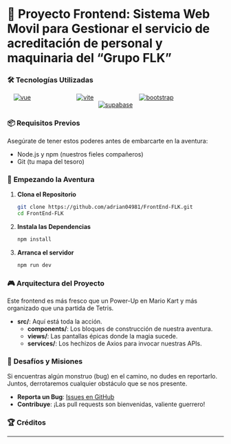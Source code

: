 <!-- <div align="center"> -->

# 🚀 **Proyecto Frontend: Sistema Web Movil para Gestionar el servicio de acreditación de personal y maquinaria del “Grupo FLK”**

### 🛠️ **Tecnologías Utilizadas**

<div align="center">

[![vue](https://img.shields.io/badge/Vue.js-%2335495e.svg?style=for-the-badge&logo=vue.js&logoColor=%234FC08D)](https://vuejs.org/)
&nbsp;&nbsp;&nbsp;&nbsp;&nbsp;&nbsp;&nbsp;&nbsp;&nbsp;&nbsp;&nbsp;&nbsp;&nbsp;&nbsp;&nbsp;&nbsp;&nbsp;&nbsp;&nbsp;&nbsp;&nbsp;&nbsp;&nbsp;&nbsp;&nbsp;
[![vite](https://img.shields.io/badge/Vite-%23646CFF.svg?style=for-the-badge&logo=vite&logoColor=white)](https://vitejs.dev/)
&nbsp;&nbsp;&nbsp;&nbsp;&nbsp;&nbsp;&nbsp;&nbsp;&nbsp;&nbsp;&nbsp;&nbsp;&nbsp;&nbsp;&nbsp;&nbsp;&nbsp;&nbsp;&nbsp;&nbsp;&nbsp;&nbsp;&nbsp;&nbsp;&nbsp;
[![bootstrap](https://img.shields.io/badge/Bootstrap-%23563D7C.svg?style=for-the-badge&logo=bootstrap&logoColor=white)](https://getbootstrap.com/)
&nbsp;&nbsp;&nbsp;&nbsp;&nbsp;&nbsp;&nbsp;&nbsp;&nbsp;&nbsp;&nbsp;&nbsp;&nbsp;&nbsp;&nbsp;&nbsp;&nbsp;&nbsp;&nbsp;&nbsp;&nbsp;&nbsp;&nbsp;&nbsp;&nbsp;
[![supabase](https://img.shields.io/badge/Bootstrap-%23563D7C.svg?style=for-the-badge&logo=bootstrap&logoColor=white)](https://supabase.com/)

</div>

### 📦 **Requisitos Previos**

Asegúrate de tener estos poderes antes de embarcarte en la aventura:

- Node.js y npm (nuestros fieles compañeros)
- Git (tu mapa del tesoro)

### 🏁 **Empezando la Aventura**

1. **Clona el Repositorio**

   ```bash
   git clone https://github.com/adrian04981/FrontEnd-FLK.git
   cd FrontEnd-FLK

2. **Instala las Dependencias**

   ```bash
   npm install

2. **Arranca el servidor**

      ```bash
   npm run dev

### 🎮 **Arquitectura del Proyecto**

Este frontend es más fresco que un Power-Up en Mario Kart y más organizado que una partida de Tetris.

- **src/**: Aquí está toda la acción. 
  - **components/**: Los bloques de construcción de nuestra aventura.
  - **views/**: Las pantallas épicas donde la magia sucede.
  - **services/**: Los hechizos de Axios para invocar nuestras APIs.

### 👾 **Desafíos y Misiones**

Si encuentras algún monstruo (bug) en el camino, no dudes en reportarlo. Juntos, derrotaremos cualquier obstáculo que se nos presente.

- **Reporta un Bug**: [Issues en GitHub]((https://github.com/adrian04981/))
- **Contribuye**: ¡Las pull requests son bienvenidas, valiente guerrero!

### 🏆 **Créditos**
---
<!-- </div> -->
